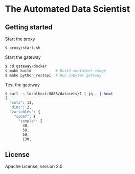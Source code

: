 # The Automated Data Scientist

## Getting started

Start the proxy

```bash
$ proxy/start.sh
```

Start the gateway

```bash
$ cd gateway/docker
$ make build           # Build container image
$ make python_restapi  # Run Jupyter gateway
```

Test the gateway

```bash
$ curl -s localhost:8888/datasets/1 | jq . | head
{
  "cols": 13,
  "dims": 2,
  "variables": {
    "spdef": {
      "sample": [
        40,
        50,
        60,
        130,
```

## License

Apache License, version 2.0
